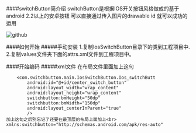 ####switchButton简介绍
    switchButton是根据IOS开关按钮风格做成的基于android 2.2以上的安卓按钮
    可以直接通过传入图片的drawable  id  就可以成功的运用

![github](https://github.com/chenhonggy/switchButton/blob/master/example.jpg "github")

####如何开始
#####手动安装
    1.复制IosSwitchButton目录下的类到工程项目中.
    2.复制values文件夹下面的attrs.xml文件到工程项目中。

####开始编码
#####xml文件
在布局文件里面加上这句<br>
        
        <com.switchbutton.main.IosSwitchButton.Ios_switchButt
            android:id="@+id/center_switch_button"
            android:layout_width="wrap_content"
            android:layout_height="wrap_content"
            switchbutton:bmHeight="50dp"
            switchbutton:bmWidth="150dp"
            android:layout_centerInParent="true"
            />      
    加上这句之后别忘记了还要在最顶层的布局上面加上<br>
    xmlns:switchbutton="http://schemas.android.com/apk/res-auto"
